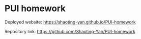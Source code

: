 # PUI homework

Deployed website: https://shaoting-yan.github.io/PUI-homework

Repository link: https://github.com/Shaoting-Yan/PUI-homework
